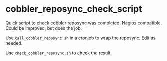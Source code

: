 # cobbler_reposync_check_script
Quick script to check cobbler reposync was completed. Nagios compatible. Could be improved, but does the job.

Use ``call_cobbler_reposync.sh`` in a cronjob to wrap the reposync. Edit as needed.

Use ``check_cobbler_reposync.sh`` to check the result.
